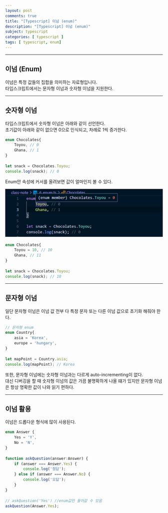```yaml
---
layout: post
comments: true
title: "[Typescript] 이넘 (enum)"
description: "[Typescript] 이넘 (enum)"
subject: typescript
categories: [ typescript ]
tags: [ typescript, enum]
---
```


<hr>

## 이넘 (Enum)

이넘은 특정 값들의 집합을 의미하는 자료형입니다.  
타입스크립트에서는 문자형 이넘과 숫자형 이넘을 지원한다. 

<hr>

## 숫자형 이넘

타입스크립트에서 숫자형 이넘은 아래와 같이 선언한다.  
초기값이 아래와 같이 없으면 0으로 인식되고, 차례로 1씩 증가한다.

```typescript
enum Chocolates{
    Toyou, // 0
    Ghana, // 1
}

let snack = Chocolates.Toyou;
console.log(snack); // 0
```

Enum안 속성에 커서를 올려보면 값이 얼마인지 볼 수 있다.

![Enum 속성 값 확인](/assets/img/typescript/ts-enum1.png "Enum 속성 값 확인")

```typescript
enum Chocolates{
    Toyou = 10, // 10
    Ghana, // 11
}

let snack = Chocolates.Toyou;
console.log(snack); // 10
```

<hr>

## 문자형 이넘

일단 문자형 이넘은 이넘 값 전부 다 특정 문자 또는 다른 이넘 값으로 초기화 해줘야 한다.

```typescript
// 문자형 enum
enum Country{
    asia = 'Korea',
    europe = 'hungary',
}

let mapPoint = Country.asia;
console.log(mapPoint); // Korea
```

또한, 문자형 이넘에는 숫자형 이넘과는 다르게 auto-incrementing이 없다.  
대신 디버깅을 할 때 숫자형 이넘의 값은 가끔 불명확하게 나올 떄가 있지만 문자형 이넘은 항상 명확한 값이 나와 읽기 편하다.

<hr>

## 이넘 활용

이넘은 드롭다운 형식에 많이 사용된다.  

```typescript
enum Answer {
    Yes = 'Y',
    No = 'N',
}

function askQuestion(answer:Answer) {
    if (answer === Answer.Yes) {
        console.log('정답');
    } else if (answer === Answer.No) {
        console.log('오답');
    }
}

// askQuestion('Yes') //enum값만 들어갈 수 있음
askQuestion(Answer.Yes);
```
